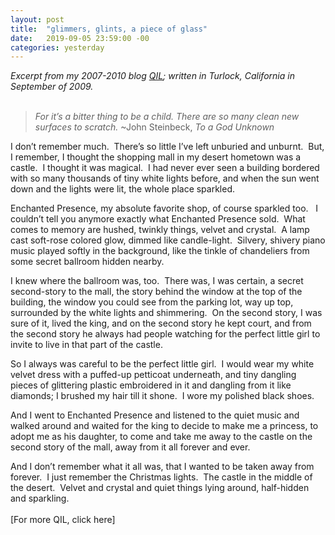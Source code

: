 ```yaml
---
layout: post
title:  "glimmers, glints, a piece of glass"
date:   2019-09-05 23:59:00 -00
categories: yesterday
---
```

*Excerpt from my 2007-2010 blog [QIL](/assets/QIL.pdf); written in Turlock, California in September of 2009.*
<br/>
<br/>
>*For it’s a bitter thing to be a child.  There are so many clean new surfaces to scratch.* ~John Steinbeck, *To a God Unknown*

I don’t remember much.  There’s so little I’ve left unburied and unburnt.  But, I remember, I thought the shopping mall in my desert hometown was a castle.  I thought it was magical.  I had never ever seen a building bordered with so many thousands of tiny white lights before, and when the sun went down and the lights were lit, the whole place sparkled. 

Enchanted Presence, my absolute favorite shop, of course sparkled too.   I couldn’t tell you anymore exactly what Enchanted Presence sold.  What comes to memory are hushed, twinkly things, velvet and crystal.  A lamp cast soft-rose colored glow, dimmed like candle-light.  Silvery, shivery piano music played softly in the background, like the tinkle of chandeliers from some secret ballroom hidden nearby. 

I knew where the ballroom was, too.  There was, I was certain, a secret second-story to the mall, the story behind the window at the top of the building, the window you could see from the parking lot, way up top, surrounded by the white lights and shimmering.  On the second story, I was sure of it, lived the king, and on the second story he kept court, and from the second story he always had people watching for the perfect little girl to invite to live in that part of the castle. 

So I always was careful to be the perfect little girl.  I would wear my white velvet dress with a puffed-up petticoat underneath, and tiny dangling pieces of glittering plastic embroidered in it and dangling from it like diamonds; I brushed my hair till it shone.  I wore my polished black shoes.  

And I went to Enchanted Presence and listened to the quiet music and walked around and waited for the king to decide to make me a princess, to adopt me as his daughter, to come and take me away to the castle on the second story of the mall, away from it all forever and ever.

And I don’t remember what it all was, that I wanted to be taken away from forever.  I just remember the Christmas lights.  The castle in the middle of the desert.  Velvet and crystal and quiet things lying around, half-hidden and sparkling.
<br/>
<br/>
[For more QIL, click here]
